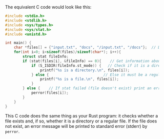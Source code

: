  The equivalent C code would look like this:

```C
#include <stdio.h>
#include <stdlib.h>
#include <sys/types.h>
#include <sys/stat.h>
#include <unistd.h>

int main() {
    char *files[] = {"input.txt", "docs", "/input.txt", "/docs"};  // Define the files to check
    for(int i=0; i<sizeof(files)/sizeof(char*); i++){
        struct stat fileInfo;
        if (stat(files[i], &fileInfo) == 0){    // Get information about the file/directory
            if (S_ISDIR(fileInfo.st_mode)) {   // Check if it is a directory
                printf("%s is a directory.\n", files[i]);
            } else {                         // Else it must be a regular file
                printf("%s is a file.\n", files[i]);
            } 
        } else {    // If stat failed (file doesn't exist) print an error message.
            perror(files[i]);
        }
    }
}
```
This C code does the same thing as your Rust program: it checks whether a file exists and, if so, whether it is a directory or a regular file. If the file does not exist, an error message will be printed to standard error (stderr) by `perror`.
